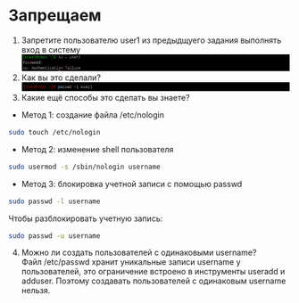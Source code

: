
# Запрещаем

1. Запретите пользователю user1 из предыдщуего задания выполнять вход в систему<br />
![alt text](https://github.com/kryffaer/Tasks_241/blob/my_reply/2-User%20manage/screenshots/9.png?raw=true)<br />
2. Как вы это сделали?<br />
![alt text](https://github.com/kryffaer/Tasks_241/blob/my_reply/2-User%20manage/screenshots/10.png?raw=true)<br />
3. Какие ещё способы это сделать вы знаете?
* Метод 1: создание файла /etc/nologin
```sh
sudo touch /etc/nologin
```
* Метод 2: изменение shell пользователя
```sh
sudo usermod -s /sbin/nologin username
```
* Метод 3: блокировка учетной записи с помощью passwd
```sh
sudo passwd -l username
```
Чтобы разблокировать учетную запись:
```sh
sudo passwd -u username
```
4. Можно ли создать пользователей с одинаковыми username?<br />
Файл /etc/passwd хранит уникальные записи username у пользователей, это ограничение встроено в инструменты useradd и adduser. Поэтому создавать пользователей с одинаковым username нельзя.
